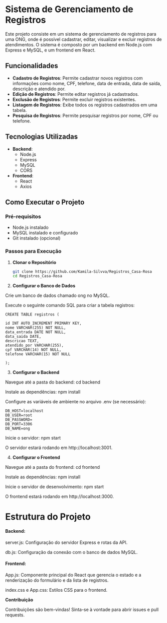 # Sistema de Gerenciamento de Registros

Este projeto consiste em um sistema de gerenciamento de registros para uma ONG, onde é possível cadastrar, editar, visualizar e excluir registros de atendimentos. O sistema é composto por um backend em Node.js com Express e MySQL, e um frontend em React.

## Funcionalidades

- **Cadastro de Registros**: Permite cadastrar novos registros com informações como nome, CPF, telefone, data de entrada, data de saída, descrição e atendido por.
- **Edição de Registros**: Permite editar registros já cadastrados.
- **Exclusão de Registros**: Permite excluir registros existentes.
- **Listagem de Registros**: Exibe todos os registros cadastrados em uma tabela.
- **Pesquisa de Registros**: Permite pesquisar registros por nome, CPF ou telefone.

## Tecnologias Utilizadas

- **Backend**:
  - Node.js
  - Express
  - MySQL
  - CORS
- **Frontend**:
  - React
  - Axios

## Como Executar o Projeto

### Pré-requisitos

- Node.js instalado
- MySQL instalado e configurado
- Git instalado (opcional)

### Passos para Execução

1. **Clonar o Repositório**

   ```bash
   git clone https://github.com/Kamila-Silvva/Registros_Casa-Rosa
   cd Registros_Casa-Rosa

2. **Configurar o Banco de Dados**

Crie um banco de dados chamado ong no MySQL.

Execute o seguinte comando SQL para criar a tabela registros:

    CREATE TABLE registros (
    
    id INT AUTO_INCREMENT PRIMARY KEY,
    nome VARCHAR(255) NOT NULL,
    data_entrada DATE NOT NULL,
    data_saida DATE,
    descricao TEXT,
    atendido_por VARCHAR(255),
    cpf VARCHAR(14) NOT NULL,
    telefone VARCHAR(15) NOT NULL
    
    );

3. **Configurar o Backend**

Navegue até a pasta do backend:
    cd backend

Instale as dependências:
    npm install

Configure as variáveis de ambiente no arquivo .env (se necessário):
    
    DB_HOST=localhost
    DB_USER=root
    DB_PASSWORD=
    DB_PORT=3306
    DB_NAME=ong

Inicie o servidor:
    npm start

O servidor estará rodando em http://localhost:3001.

4. **Configurar o Frontend**

Navegue até a pasta do frontend:
    cd frontend

Instale as dependências:
    npm install

Inicie o servidor de desenvolvimento:
    npm start

O frontend estará rodando em http://localhost:3000.

# Estrutura do Projeto

#### Backend:

server.js: Configuração do servidor Express e rotas da API.

db.js: Configuração da conexão com o banco de dados MySQL.

#### Frontend:

App.js: Componente principal do React que gerencia o estado e a renderização do formulário e da lista de registros.

index.css e App.css: Estilos CSS para o frontend.

**Contribuição**

Contribuições são bem-vindas! Sinta-se à vontade para abrir issues e pull requests.
